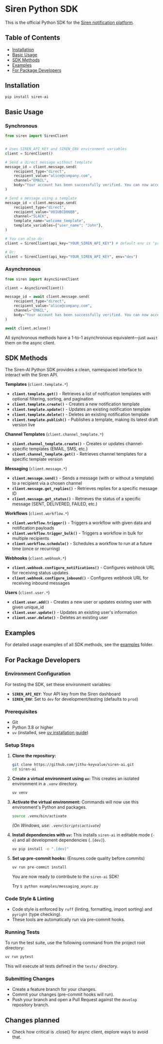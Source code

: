 # Siren Python SDK

This is the official Python SDK for the [Siren notification platform](https://docs.trysiren.io).

## Table of Contents

- [Installation](#installation)
- [Basic Usage](#basic-usage)
- [SDK Methods](#sdk-methods)
- [Examples](#examples)
- [For Package Developers](#for-package-developers)

## Installation

```bash
pip install siren-ai
```

## Basic Usage

### Synchronous
```python
from siren import SirenClient


# Uses SIREN_API_KEY and SIREN_ENV environment variables
client = SirenClient()

# Send a direct message without template
message_id = client.message.send(
    recipient_type="direct",
    recipient_value="alice@company.com",
    channel="EMAIL",
    body="Your account has been successfully verified. You can now access all features."
)

# Send a message using a template
message_id = client.message.send(
    recipient_type="direct",
    recipient_value="U01UBCD06BB",
    channel="SLACK",
    template_name="welcome_template",
    template_variables={"user_name": "John"},
)
```

```python
# You can also do:
client = SirenClient(api_key="YOUR_SIREN_API_KEY") # default env is "prod"

# Or:
client = SirenClient(api_key="YOUR_SIREN_API_KEY", env="dev")
```
### Asynchronous
```python
from siren import AsyncSirenClient

client = AsyncSirenClient()

message_id = await client.message.send(
    recipient_type="direct",
    recipient_value="alice@company.com",
    channel="EMAIL",
    body="Your account has been successfully verified. You can now access all features."
)

await client.aclose()
```

All synchronous methods have a 1-to-1 asynchronous equivalent—just `await` them on the async client.

## SDK Methods

The Siren-AI Python SDK provides a clean, namespaced interface to interact with the Siren API.

**Templates** (`client.template.*`)
- **`client.template.get()`** - Retrieves a list of notification templates with optional filtering, sorting, and pagination
- **`client.template.create()`** - Creates a new notification template
- **`client.template.update()`** - Updates an existing notification template
- **`client.template.delete()`** - Deletes an existing notification template
- **`client.template.publish()`** - Publishes a template, making its latest draft version live

**Channel Templates** (`client.channel_template.*`)
- **`client.channel_template.create()`** - Creates or updates channel-specific templates (EMAIL, SMS, etc.)
- **`client.channel_template.get()`** - Retrieves channel templates for a specific template version

**Messaging** (`client.message.*`)
- **`client.message.send()`** - Sends a message (with or without a template) to a recipient via a chosen channel
- **`client.message.get_replies()`** - Retrieves replies for a specific message ID
- **`client.message.get_status()`** - Retrieves the status of a specific message (SENT, DELIVERED, FAILED, etc.)

**Workflows** (`client.workflow.*`)
- **`client.workflow.trigger()`** - Triggers a workflow with given data and notification payloads
- **`client.workflow.trigger_bulk()`** - Triggers a workflow in bulk for multiple recipients
- **`client.workflow.schedule()`** - Schedules a workflow to run at a future time (once or recurring)

**Webhooks** (`client.webhook.*`)
- **`client.webhook.configure_notifications()`** - Configures webhook URL for receiving status updates
- **`client.webhook.configure_inbound()`** - Configures webhook URL for receiving inbound messages

**Users** (`client.user.*`)
- **`client.user.add()`** - Creates a new user or updates existing user with given unique_id
- **`client.user.update()`** - Updates an existing user's information
- **`client.user.delete()`** - Deletes an existing user

## Examples

For detailed usage examples of all SDK methods, see the [examples](./examples/) folder.

## For Package Developers

### Environment Configuration

For testing the SDK, set these environment variables:

- **`SIREN_API_KEY`**: Your API key from the Siren dashboard
- **`SIREN_ENV`**: Set to `dev` for development/testing (defaults to `prod`)

### Prerequisites

*   Git
*   Python 3.8 or higher
*   `uv` (installed, see [uv installation guide](https://github.com/astral-sh/uv#installation))

### Setup Steps

1.  **Clone the repository:**
    ```bash
    git clone https://github.com/jithu-keyvalue/siren-ai.git
    cd siren-ai
    ```

2.  **Create a virtual environment using `uv`:**
    This creates an isolated environment in a `.venv` directory.
    ```bash
    uv venv
    ```

3.  **Activate the virtual environment:**
    Commands will now use this environment's Python and packages.
    ```bash
    source .venv/bin/activate
    ```
    *(On Windows, use: `.venv\Scripts\activate`)*

4.  **Install dependencies with `uv`:**
     This installs `siren-ai` in editable mode (`-e`) and all development dependencies (`.[dev]`).
     ```bash
     uv pip install -e ".[dev]"
     ```

5.  **Set up pre-commit hooks:**
     (Ensures code quality before commits)
     ```bash
     uv run pre-commit install
     ```

     You are now ready to contribute to the `siren-ai` SDK!

     Try `$ python examples/messaging_async.py`

### Code Style & Linting

*   Code style is enforced by `ruff` (linting, formatting, import sorting) and `pyright` (type checking).
*   These tools are automatically run via pre-commit hooks.

### Running Tests

To run the test suite, use the following command from the project root directory:

```bash
uv run pytest
```

This will execute all tests defined in the `tests/` directory.

### Submitting Changes

*   Create a feature branch for your changes.
*   Commit your changes (pre-commit hooks will run).
*   Push your branch and open a Pull Request against the `develop` repository branch.


## Changes planned
- Check how critical is .close() for async client, explore ways to avoid that.
